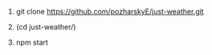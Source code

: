 1) git clone https://github.com/pozharskyE/just-weather.git

2) (cd just-weather/<some-version>)

3) npm start

